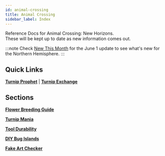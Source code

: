 ```yaml
---
id: animal-crossing
title: Animal Crossing
sidebar_label: Index
---
```


Reference Docs for Animal Crossing: New Horizons.  
These will be kept up to date as new information comes out.

:::note
Check [New This Month](animal-crossing/new-this-month) for the June 1 update to see what's new for the Northern Hemisphere.
:::

## Quick Links

<a href="https://turnipprophet.io" target="_blank"><strong>Turnip Prophet</strong></a> | <a href="https://turnip.exchange" target="_blank"><strong>Turnip Exchange</strong></a>

## Sections

[**Flower Breeding Guide**](animal-crossing/flower-breeding-guide)

[**Turnip Mania**](animal-crossing/turnip-mania)

[**Tool Durability**](animal-crossing/tool-durability)

[**DIY Bug Islands**](animal-crossing/diy-bug-islands)

[**Fake Art Checker**](animal-crossing/fake-art-checker)
